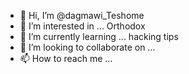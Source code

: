 - 👋 Hi, I’m @dagmawi_Teshome
- 👀 I’m interested in ... Orthodox
- 🌱 I’m currently learning ... hacking tips
- 💞️ I’m looking to collaborate on ...
- 📫 How to reach me ...

<!---
dagmawi22/dagmawi22 is a ✨ special ✨ repository because its `README.md` (this file) appears on your GitHub profile.
You can click the Preview link to take a look at your changes.
--->
